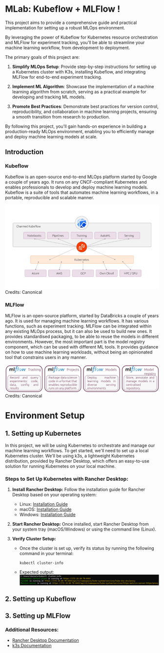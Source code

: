 # MLab: Kubeflow + MLFlow !

This project aims to provide a comprehensive guide and practical implementation for setting up a robust MLOps environment. 

By leveraging the power of Kubeflow for Kubernetes resource orchestration and MLFlow for experiment tracking, you'll be able to streamline your machine learning workflow, from development to deployment.

The primary goals of this project are:

1. **Simplify MLOps Setup**: Provide step-by-step instructions for setting up a Kubernetes cluster with K3s, installing Kubeflow, and integrating MLFlow for end-to-end experiment tracking.

2. **Implement ML Algorithm**: Showcase the implementation of a machine learning algorithm from scratch, serving as a practical example for developing and tracking ML models.

3. **Promote Best Practices**: Demonstrate best practices for version control, reproducibility, and collaboration in machine learning projects, ensuring a smooth transition from research to production.

By following this project, you'll gain hands-on experience in building a production-ready MLOps environment, enabling you to efficiently manage and deploy machine learning models at scale.

## Introduction

### Kubeflow
Kubeflow is an open-source end-to-end MLOps platform started by Google a couple of years ago. It runs on any CNCF-compliant Kubernetes and enables professionals to develop and deploy machine learning models. Kubeflow is a suite of tools that automates machine learning workflows, in a portable, reproducible and scalable manner. 

![Kubeflow architecture](./images/kubeflow.png)
Credits: Canonical


### MLFlow
MLFlow is an open-source platform, started by DataBricks a couple of years ago. It is used for managing machine learning workflows. It has various functions, such as experiment tracking. MLFlow can be integrated within any existing MLOps process, but it can also be used to build new ones. It provides standardised packaging, to be able to reuse the models in different environments. However, the most important part is the model registry component, which can be used with different ML tools. It provides guidance on how to use machine learning workloads, without being an opinionated tool that constrains users in any manner.

![MLFlow](./images/mlflow.png)
Credits: Canonical

# Environment Setup

## 1. Setting up Kubernetes
In this project, we will be using Kubernetes to orchestrate and manage our machine learning workflows. To get started, we'll need to set up a local Kubernetes cluster. We'll be using k3s, a lightweight Kubernetes distribution, provided by Rancher Desktop, which offers an easy-to-use solution for running Kubernetes on your local machine.

### Steps to Set Up Kubernetes with Rancher Desktop:
1. **Install Rancher Desktop:**
   Follow the installation guide for Rancher Desktop based on your operating system:
   - Linux: [Installation Guide](https://docs.rancherdesktop.io/getting-started/installation#windows)
   - macOS: [Installation Guide](https://docs.rancherdesktop.io/getting-started/installation#macos)
   - Windows: [Installation Guide](https://docs.rancherdesktop.io/getting-started/installation#windows)

2. **Start Rancher Desktop:**
   Once installed, start Rancher Desktop from your system tray (macOS/Windows) or using the command line (Linux).

3. **Verify Cluster Setup:**
   - Once the cluster is set up, verify its status by running the following command in your terminal:
     ```
     kubectl cluster-info
     ```
    - Expected output:
    ![kubectl cluster-info terminal output](./images/kubectl_cmd.png)


## 2. Setting up Kubeflow

## 3. Setting up MLFlow

### Additional Resources:
- [Rancher Desktop Documentation](https://docs.rancherdesktop.io/)
- [k3s Documentation](https://docs.k3s.io/)